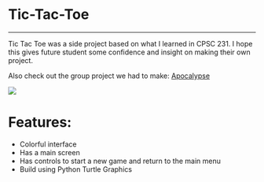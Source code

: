# Tic-Tac-Toe
---

Tic Tac Toe was a side project based on what I learned in CPSC 231. I hope this gives future student some confidence and insight on making their own project.

Also check out the group project we had to make: [Apocalypse](https://github.com/Step7750/Apocalypse)

<img src="https://github.com/00111000/SCREENSHOTS/blob/master/Tic-Tac-Toe.png?raw=true" />

# Features:

- Colorful interface
- Has a main screen
- Has controls to start a new game and return to the main menu
- Build using Python Turtle Graphics
